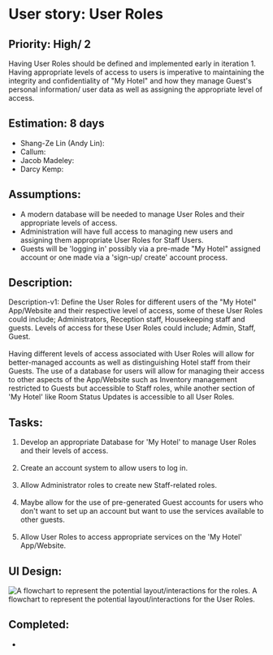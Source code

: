 # User story: User Roles

## Priority: High/ 2

Having User Roles should be defined and implemented early in iteration 1.
Having appropriate levels of access to users is imperative to maintaining the integrity and confidentiality of "My Hotel" and how they manage Guest's personal information/ user data as well as assigning the appropriate level of access.

## Estimation: 8 days

* Shang-Ze Lin (Andy Lin):
* Callum:
* Jacob Madeley:
* Darcy Kemp:

[//]: # (Any notes on estimation go here)

## Assumptions:

* A modern database will be needed to manage User Roles and their appropriate levels of access.
* Administration will have full access to managing new users and assigning them appropriate User Roles for Staff Users.
* Guests will be 'logging in' possibly via a pre-made "My Hotel" assigned account or one made via a 'sign-up/ create' account process.
 

## Description:

Description-v1: Define the User Roles for different users of the "My Hotel" App/Website and their respective level of access, some of these User Roles could include; Administrators, Reception staff, Housekeeping staff and guests.
Levels of access for these User Roles could include; Admin, Staff, Guest.<br><br>
Having different levels of access associated with User Roles will allow for better-managed accounts as well as distinguishing Hotel staff from their Guests.
The use of a database for users will allow for managing their access to other aspects of the App/Website such as Inventory management restricted to Guests but accessible to Staff roles, while another section of 'My Hotel' like Room Status Updates is accessible to all User Roles.

[//]: # (You need to keep all versions here so that your instructor/marker can see your changes easily. )

[//]: # (In a real project, your older versions could be viewed via commits.)

## Tasks:

1. Develop an appropriate Database for 'My Hotel' to manage User Roles and their levels of access.
<br><br>
2. Create an account system to allow users to log in.
<br><br>
3. Allow Administrator roles to create new Staff-related roles.
<br><br>
4. Maybe allow for the use of pre-generated Guest accounts for users who don't want to set up an account but want to use the services available to other guests.
<br><br>
5. Allow User Roles to access appropriate services on the 'My Hotel' App/Website.

## UI Design:

![A flowchart to represent the potential layout/interactions for the roles.](D:\UNI\CP3407_Advanced_Software_Engineering\assessments\cp3407-project-v2024\images\user-story_user_roles_flowchart.png)
A flowchart to represent the potential layout/interactions for the User Roles.


## Completed:

*

[//]: # (* &#40;New, not in the textbook&#41; )

[//]: # (* Insert screenshots of completed. )

[//]: # (* If you have multiple versions &#40;changes between iteractions&#41;, show them all.)
